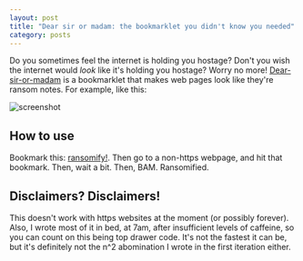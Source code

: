 ```yaml
---
layout: post
title: "Dear sir or madam: the bookmarklet you didn't know you needed"
category: posts
---
```


Do you sometimes feel the internet is holding you hostage? Don't you wish the internet would _look_ like it's holding you hostage? Worry no more! [Dear-sir-or-madam](https://github.com/notwaldorf/dear-sir-or-madam) is a bookmarklet that makes web pages look like they're ransom notes. For example, like this:

![screenshot](http://i.imgur.com/Hbcj9jE.png)

## How to use
Bookmark this: <a href="javascript:var i,s,ss=['http://notwaldorf.github.io/dear-sir-or-madam/ransom-it.js','http://code.jquery.com/jquery-1.10.1.min.js'];for(i=0;i!=ss.length;i++){s=document.createElement('script');s.src=ss[i];document.body.appendChild(s);}void(0);">ransomify!</a>.
Then go to a non-https webpage, and hit that bookmark. Then, wait a bit. Then, BAM. Ransomified.

## Disclaimers? Disclaimers!
This doesn't work with https websites at the moment (or possibly forever). Also, I wrote most of it in bed, at 7am, after insufficient levels of caffeine, so you can count on this being top drawer code. It's not the fastest it can be, but it's definitely not the n^2 abomination I wrote in the first iteration either.
